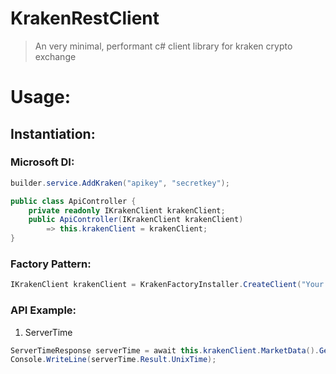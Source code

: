 # KrakenRestClient 
> An very minimal, performant c# client library for kraken crypto exchange

# Usage:


## Instantiation:
### Microsoft DI:
```c#
builder.service.AddKraken("apikey", "secretkey");

public class ApiController {
    private readonly IKrakenClient krakenClient;
    public ApiController(IKrakenClient krakenClient)
        => this.krakenClient = krakenClient;
}
```


### Factory Pattern:
```c#
IKrakenClient krakenClient = KrakenFactoryInstaller.CreateClient("Your Prefer HTTP Client/ HttpClientFactory", "apikey", "secretkey");
```


### API Example:
1. ServerTime
```c#
ServerTimeResponse serverTime = await this.krakenClient.MarketData().GetServerTime();
Console.WriteLine(serverTime.Result.UnixTime);
```